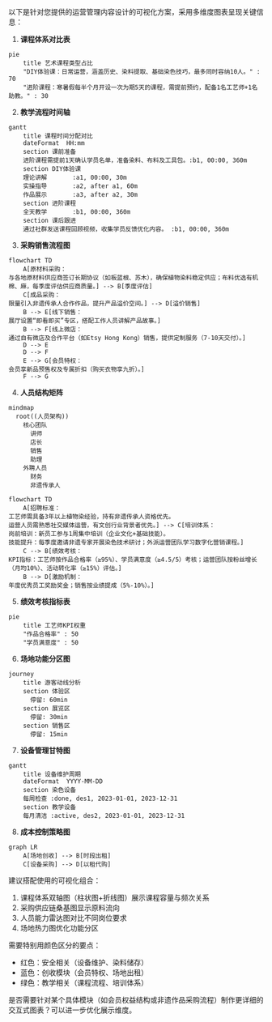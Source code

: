 以下是针对您提供的运营管理内容设计的可视化方案，采用多维度图表呈现关键信息：

1. **课程体系对比表**
```mermaid
pie
    title 艺术课程类型占比
    "DIY体验课：日常运营，涵盖历史、染料提取、基础染色技巧，最多同时容纳10人。" : 70
    "进阶课程：寒暑假每半个月开设一次为期5天的课程，需提前预约，配备1名工艺师+1名助教。" : 30
```

2. **教学流程时间轴**
```mermaid
gantt
    title 课程时间分配对比
    dateFormat  HH:mm
    section 课前准备
    进阶课程需提前1天确认学员名单，准备染料、布料及工具包。:b1, 00:00, 360m
    section DIY体验课
    理论讲解       :a1, 00:00, 30m
    实操指导       :a2, after a1, 60m
    作品展示       :a3, after a2, 30m
    section 进阶课程
    全天教学       :b1, 00:00, 360m
    section 课后跟进
    通过社群发送课程回顾视频，收集学员反馈优化内容。 :b1, 00:00, 360m
```

3. **采购销售流程图**
```mermaid
flowchart TD
    A[原材料采购：
与各地原材料供应商签订长期协议（如板蓝根、苏木），确保植物染料稳定供应；布料优选有机棉、麻，每季度评估供应商质量。] --> B[季度评估]
    C[成品采购：
限量引入非遗传承人合作作品，提升产品溢价空间。] --> D[溢价销售]
    B --> E[线下销售：
展厅设置“即看即买”专区，搭配工作人员讲解产品故事。]
    B --> F[线上微店：
通过自有微店及合作平台（如Etsy Hong Kong）销售，提供定制服务（7-10天交付）。]
    D --> E
    D --> F
    E --> G[会员特权：
会员享新品预售权及专属折扣（购买衣物享九折）。]
    F --> G
```

4. **人员结构矩阵**
```mermaid
mindmap
  root((人员架构))
    核心团队
      讲师
      店长
      销售
      助理
    外聘人员
      财务
      非遗传承人
```

```mermaid
flowchart TD
    A[招聘标准：
工艺师需具备3年以上植物染经验，持有非遗传承人资格优先。
运营人员需熟悉社交媒体运营，有文创行业背景者优先。] --> C[培训体系：
岗前培训：新员工参与1周集中培训（企业文化+基础技能）。
技能提升：每季度邀请非遗专家开展染色技术研讨；外派运营团队学习数字化营销课程。]
    C --> B[绩效考核：
KPI指标：工艺师按作品合格率（≥95%）、学员满意度（≥4.5/5）考核；运营团队按粉丝增长（月均10%）、活动转化率（≥15%）评估。]
    B --> D[激励机制：
年度优秀员工奖励奖金；销售按业绩提成（5%-10%）。]
```

5. **绩效考核指标表**
```mermaid
pie
    title 工艺师KPI权重
    "作品合格率" : 50
    "学员满意度" : 50
```

6. **场地功能分区图**
```mermaid
journey
    title 游客动线分析
    section 体验区
      停留: 60min
    section 展览区
      停留: 30min
    section 销售区
      停留: 15min
```

7. **设备管理甘特图**
```mermaid
gantt
    title 设备维护周期
    dateFormat  YYYY-MM-DD
    section 染色设备
    每周检查 :done, des1, 2023-01-01, 2023-12-31
    section 教学设备
    每月清洁 :active, des2, 2023-01-01, 2023-12-31
```

8. **成本控制策略图**
```mermaid
graph LR
    A[场地创收] --> B[时段出租]
    C[设备采购] --> D[以租代购]
```

建议搭配使用的可视化组合：
1. 课程体系双轴图（柱状图+折线图）展示课程容量与频次关系
2. 采购供应链桑基图显示原料流向
3. 人员能力雷达图对比不同岗位要求
4. 场地热力图优化功能分区

需要特别用颜色区分的要点：
- 红色：安全相关（设备维护、染料储存）
- 蓝色：创收模块（会员特权、场地出租）
- 绿色：教学相关（课程流程、培训体系）

是否需要针对某个具体模块（如会员权益结构或非遗作品采购流程）制作更详细的交互式图表？可以进一步优化展示维度。
